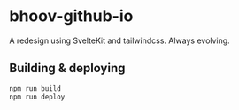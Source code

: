 # bhoov-github-io

A redesign using SvelteKit and tailwindcss. Always evolving.

## Building & deploying

```bash
npm run build
npm run deploy
```

